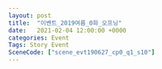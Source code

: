 ```yaml
---
layout: post
title:  "이벤트_2019여름_0화_오프닝"
date:   2021-02-04 12:00:00 +0000
categories: Event
Tags: Story Event
SceneCode: ["scene_evt190627_cp0_q1_s10"]
---
```

